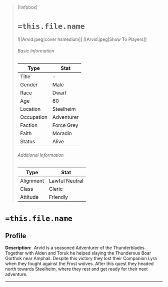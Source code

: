 > [!infobox]
> # `=this.file.name`
> ![[Arvid.jpeg|cover hsmedium]]
> [[Arvid.jpeg|Show To Players]]
> ###### Basic Information
> Type |  Stat |
> ---|---|
> Title | - |
> Gender | Male |
> Race | Dwarf |
> Age | 60 |
> Location | Steelheim |
> Occupation | Adventurer |
> Faction | Force Grey |
> Faith | Moradin |
> Status | Alive |
> ###### Additional Information
> Type |  Stat |
> ---|---|
> Alignment | Lawful Neutral |
> Class | Cleric |
> Attitude | Friendly |

# `=this.file.name`
## Profile

**Description:** 
Arvid is a seasoned Adventurer of the Thunderblades. Together with Alden and Toruk he helped slaying the Thunderous Boar Gorthok near Amphail. Despite this victory they lost their Companion Lyra when they fought against the Frost wolves. After this quest they headed north towards Steelheim, where they rest and get ready for their next adventure.

---